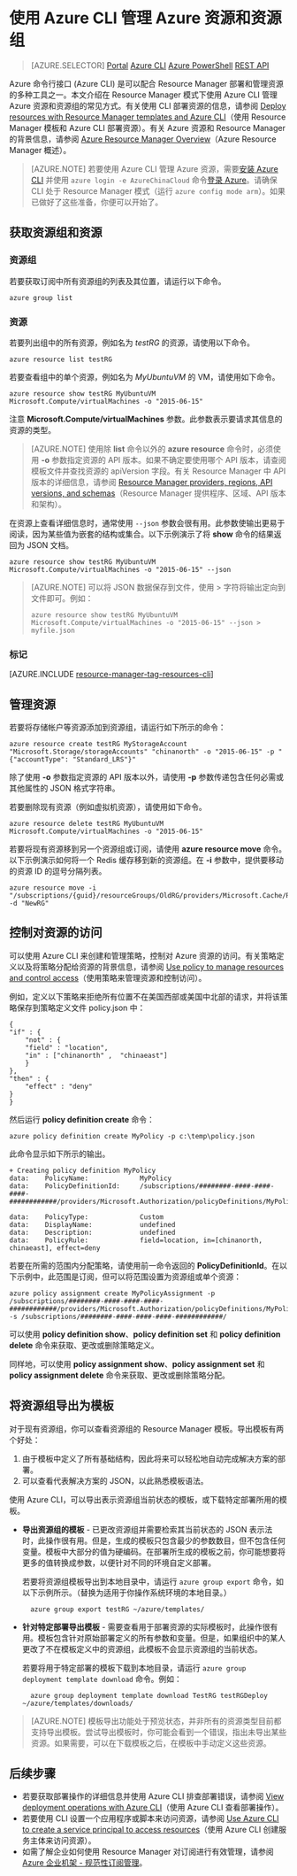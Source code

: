 <properties
    pageTitle="使用 Azure CLI 管理资源 | Azure"
    description="使用 Azure 命令行接口 (CLI) 管理 Azure 资源和组"
    editor=""
    manager="timlt"
    documentationcenter=""
    author="tfitzmac"
    services="azure-resource-manager" />  

<tags
    ms.assetid="bb0af466-4f65-4559-ac3a-43985fa096ff"
    ms.service="azure-resource-manager"
    ms.workload="multiple"
    ms.tgt_pltfrm="vm-multiple"
    ms.devlang="na"
    ms.topic="article"
    ms.date="08/22/2016"
    wacn.date="12/26/2016"
    ms.author="tomfitz" />

# 使用 Azure CLI 管理 Azure 资源和资源组
>[AZURE.SELECTOR]
[Portal](/documentation/articles/resource-group-portal/)
[Azure CLI](/documentation/articles/xplat-cli-azure-resource-manager/)
[Azure PowerShell](/documentation/articles/powershell-azure-resource-manager/)
[REST API](/documentation/articles/resource-manager-rest-api/)

Azure 命令行接口 (Azure CLI) 是可以配合 Resource Manager 部署和管理资源的多种工具之一。本文介绍在 Resource Manager 模式下使用 Azure CLI 管理 Azure 资源和资源组的常见方式。有关使用 CLI 部署资源的信息，请参阅 [Deploy resources with Resource Manager templates and Azure CLI](/documentation/articles/resource-group-template-deploy-cli/)（使用 Resource Manager 模板和 Azure CLI 部署资源）。有关 Azure 资源和 Resource Manager 的背景信息，请参阅 [Azure Resource Manager Overview](/documentation/articles/resource-group-overview/)（Azure Resource Manager 概述）。

> [AZURE.NOTE]
若要使用 Azure CLI 管理 Azure 资源，需要[安装 Azure CLI](/documentation/articles/xplat-cli-install/) 并使用 `azure login -e AzureChinaCloud` 命令[登录 Azure](/documentation/articles/xplat-cli-connect/)。请确保 CLI 处于 Resource Manager 模式（运行 `azure config mode arm`）。如果已做好了这些准备，你便可以开始了。
> 
> 

## 获取资源组和资源
### 资源组
若要获取订阅中所有资源组的列表及其位置，请运行以下命令。

    azure group list


### 资源
 若要列出组中的所有资源，例如名为 *testRG* 的资源，请使用以下命令。

    azure resource list testRG

若要查看组中的单个资源，例如名为 *MyUbuntuVM* 的 VM，请使用如下命令。

    azure resource show testRG MyUbuntuVM Microsoft.Compute/virtualMachines -o "2015-06-15"

注意 **Microsoft.Compute/virtualMachines** 参数。此参数表示要请求其信息的资源的类型。

> [AZURE.NOTE]
使用除 **list** 命令以外的 **azure resource** 命令时，必须使用 **-o** 参数指定资源的 API 版本。如果不确定要使用哪个 API 版本，请查阅模板文件并查找资源的 apiVersion 字段。有关 Resource Manager 中 API 版本的详细信息，请参阅 [Resource Manager providers, regions, API versions, and schemas](/documentation/articles/resource-manager-supported-services/)（Resource Manager 提供程序、区域、API 版本和架构）。
> 
> 

在资源上查看详细信息时，通常使用 `--json` 参数会很有用。此参数使输出更易于阅读，因为某些值为嵌套的结构或集合。以下示例演示了将 **show** 命令的结果返回为 JSON 文档。

    azure resource show testRG MyUbuntuVM Microsoft.Compute/virtualMachines -o "2015-06-15" --json

> [AZURE.NOTE]
可以将 JSON 数据保存到文件，使用 &gt; 字符将输出定向到文件即可。例如：
> 
> `azure resource show testRG MyUbuntuVM Microsoft.Compute/virtualMachines -o "2015-06-15" --json > myfile.json`
> 
> 

### 标记
[AZURE.INCLUDE [resource-manager-tag-resources-cli](../../includes/resource-manager-tag-resources-cli.md)]

## 管理资源
若要将存储帐户等资源添加到资源组，请运行如下所示的命令：

    azure resource create testRG MyStorageAccount "Microsoft.Storage/storageAccounts" "chinanorth" -o "2015-06-15" -p "{"accountType": "Standard_LRS"}"

除了使用 **-o** 参数指定资源的 API 版本以外，请使用 **-p** 参数传递包含任何必需或其他属性的 JSON 格式字符串。

若要删除现有资源（例如虚拟机资源），请使用如下命令。

    azure resource delete testRG MyUbuntuVM Microsoft.Compute/virtualMachines -o "2015-06-15"

若要将现有资源移到另一个资源组或订阅，请使用 **azure resource move** 命令。以下示例演示如何将一个 Redis 缓存移到新的资源组。在 **-i** 参数中，提供要移动的资源 ID 的逗号分隔列表。

    azure resource move -i "/subscriptions/{guid}/resourceGroups/OldRG/providers/Microsoft.Cache/Redis/examplecache" -d "NewRG"

## 控制对资源的访问
可以使用 Azure CLI 来创建和管理策略，控制对 Azure 资源的访问。有关策略定义以及将策略分配给资源的背景信息，请参阅 [Use policy to manage resources and control access](/documentation/articles/resource-manager-policy/)（使用策略来管理资源和控制访问）。

例如，定义以下策略来拒绝所有位置不在美国西部或美国中北部的请求，并将该策略保存到策略定义文件 policy.json 中：

    {
    "if" : {
        "not" : {
        "field" : "location",
        "in" : ["chinanorth" ,  "chinaeast"]
        }
    },
    "then" : {
        "effect" : "deny"
    }
    }

然后运行 **policy definition create** 命令：

    azure policy definition create MyPolicy -p c:\temp\policy.json

此命令显示如下所示的输出。

    + Creating policy definition MyPolicy
    data:    PolicyName:             MyPolicy
    data:    PolicyDefinitionId:     /subscriptions/########-####-####-####-############/providers/Microsoft.Authorization/policyDefinitions/MyPolicy

    data:    PolicyType:             Custom
    data:    DisplayName:            undefined
    data:    Description:            undefined
    data:    PolicyRule:             field=location, in=[chinanorth, chinaeast], effect=deny

 若要在所需的范围内分配策略，请使用前一命令返回的 **PolicyDefinitionId**。在以下示例中，此范围是订阅，但可以将范围设置为资源组或单个资源：

    azure policy assignment create MyPolicyAssignment -p /subscriptions/########-####-####-####-############/providers/Microsoft.Authorization/policyDefinitions/MyPolicy -s /subscriptions/########-####-####-####-############/

可以使用 **policy definition show**、**policy definition set** 和 **policy definition delete** 命令来获取、更改或删除策略定义。

同样地，可以使用 **policy assignment show**、**policy assignment set** 和 **policy assignment delete** 命令来获取、更改或删除策略分配。

## 将资源组导出为模板
对于现有资源组，你可以查看资源组的 Resource Manager 模板。导出模板有两个好处：

1. 由于模板中定义了所有基础结构，因此将来可以轻松地自动完成解决方案的部署。
2. 可以查看代表解决方案的 JSON，以此熟悉模板语法。

使用 Azure CLI，可以导出表示资源组当前状态的模板，或下载特定部署所用的模板。

* **导出资源组的模板** - 已更改资源组并需要检索其当前状态的 JSON 表示法时，此操作很有用。但是，生成的模板只包含最少的参数数目，但不包含任何变量。模板中大部分的值为硬编码。在部署所生成的模板之前，你可能想要将更多的值转换成参数，以便针对不同的环境自定义部署。
  
    若要将资源组模板导出到本地目录中，请运行 `azure group export` 命令，如以下示例所示。（替换为适用于你操作系统环境的本地目录。）
  
        azure group export testRG ~/azure/templates/
* **针对特定部署导出模板** - 需要查看用于部署资源的实际模板时，此操作很有用。模板包含针对原始部署定义的所有参数和变量。但是，如果组织中的某人更改了不在模板定义中的资源组，此模板不会显示资源组的当前状态。
  
    若要将用于特定部署的模板下载到本地目录，请运行 `azure group deployment template download` 命令。例如：
  
        azure group deployment template download TestRG testRGDeploy ~/azure/templates/downloads/

> [AZURE.NOTE]
模板导出功能处于预览状态，并非所有的资源类型目前都支持导出模板。尝试导出模板时，你可能会看到一个错误，指出未导出某些资源。如果需要，可以在下载模板之后，在模板中手动定义这些资源。
> 
> 

## 后续步骤
* 若要获取部署操作的详细信息并使用 Azure CLI 排查部署错误，请参阅 [View deployment operations with Azure CLI](/documentation/articles/resource-manager-troubleshoot-deployments-cli/)（使用 Azure CLI 查看部署操作）。
* 若要使用 CLI 设置一个应用程序或脚本来访问资源，请参阅 [Use Azure CLI to create a service principal to access resources](/documentation/articles/resource-group-authenticate-service-principal-cli/)（使用 Azure CLI 创建服务主体来访问资源）。
* 如需了解企业如何使用 Resource Manager 对订阅进行有效管理，请参阅 [Azure 企业机架 - 规范性订阅管理](/documentation/articles/resource-manager-subscription-governance/)。

<!---HONumber=Mooncake_1219_2016-->